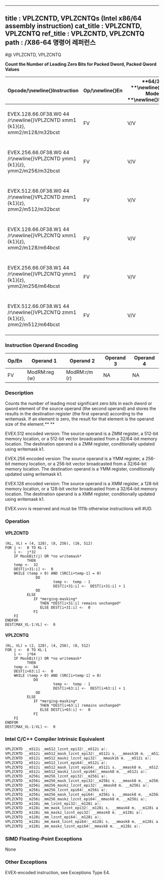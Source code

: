 ----------------------------
title : VPLZCNTD, VPLZCNTQs (Intel x86/64 assembly instruction)
cat_title : VPLZCNTD, VPLZCNTQ
ref_title : VPLZCNTD, VPLZCNTQ
path : /X86-64 명령어 레퍼런스
----------------------------
#@ VPLZCNTD, VPLZCNTQ

**Count the Number of Leading Zero Bits for Packed Dword, Packed Qword Values**

|**Opcode/**\newline{}**Instruction**|**Op/**\newline{}**En**|**64/32 **\newline{}**bit Mode **\newline{}**Support**|**CPUID **\newline{}**Feature **\newline{}**Flag**|**Description**|
|------------------------------------|-----------------------|------------------------------------------------------|--------------------------------------------------|---------------|
|EVEX.128.66.0F38.W0 44 /r\newline{}VPLZCNTD xmm1 {k1}{z}, xmm2/m128/m32bcst|FV |V/V |AVX512VL\newline{}AVX512CD|Count the number of leading zero bits in each dword element of xmm2/m128/m32bcst using writemask k1.|
|EVEX.256.66.0F38.W0 44 /r\newline{}VPLZCNTD ymm1 {k1}{z}, ymm2/m256/m32bcst|FV|V/V |AVX512VL\newline{}AVX512CD|Count the number of leading zero bits in each dword element of ymm2/m256/m32bcst using writemask k1.|
|EVEX.512.66.0F38.W0 44 /r\newline{}VPLZCNTD zmm1 {k1}{z}, zmm2/m512/m32bcst|FV|V/V |AVX512CD|Count the number of leading zero bits in each dword element of zmm2/m512/m32bcst using writemask k1.|
|EVEX.128.66.0F38.W1 44 /r\newline{}VPLZCNTQ xmm1 {k1}{z}, xmm2/m128/m64bcst|FV |V/V |AVX512VL\newline{}AVX512CD|Count the number of leading zero bits in each qword element of xmm2/m128/m64bcst using writemask k1.|
|EVEX.256.66.0F38.W1 44 /r\newline{}VPLZCNTQ ymm1 {k1}{z}, ymm2/m256/m64bcst|FV|V/V |AVX512VL\newline{}AVX512CD|Count the number of leading zero bits in each qword element of ymm2/m256/m64bcst using writemask k1.|
|EVEX.512.66.0F38.W1 44 /r\newline{}VPLZCNTQ zmm1 {k1}{z}, zmm2/m512/m64bcst|FV|V/V |AVX512CD|Count the number of leading zero bits in each qword element of zmm2/m512/m64bcst using writemask k1.|
### Instruction Operand Encoding


|Op/En|Operand 1|Operand 2|Operand 3|Operand 4|
|-----|---------|---------|---------|---------|
|FV|ModRM:reg (w)|ModRM:r/m (r)|NA|NA|
### Description


Counts the number of leading most significant zero bits in each dword or qword element of the source operand (the second operand) and stores the results in the destination register (the first operand) according to the writemask. If an element is zero, the result for that element is the operand size of the element.** **

EVEX.512 encoded version: The source operand is a ZMM register, a 512-bit memory location, or a 512-bit vector broadcasted from a 32/64-bit memory location. The destination operand is a ZMM register, conditionally updated using writemask k1. 

EVEX.256 encoded version: The source operand is a YMM register, a 256-bit memory location, or a 256-bit vector broadcasted from a 32/64-bit memory location. The destination operand is a YMM register, conditionally updated using writemask k1. 

EVEX.128 encoded version: The source operand is a XMM register, a 128-bit memory location, or a 128-bit vector broadcasted from a 32/64-bit memory location. The destination operand is a XMM register, conditionally updated using writemask k1. 

EVEX.vvvv is reserved and must be 1111b otherwise instructions will #UD.


### Operation
#### VPLZCNTD
```info-verb
(KL, VL) = (4, 128), (8, 256), (16, 512)
FOR j <-  0 TO KL-1
    i <-  j*32
    IF MaskBit(j) OR *no writemask*
          THEN 
    temp <-  32
    DEST[i+31:i] <-  0
    WHILE (temp > 0) AND (SRC[i+temp-1] = 0)
              DO
                      temp <-  temp - 1
                      DEST[i+31:i] <-  DEST[i+31:i] + 1
              OD
          ELSE
             IF *merging-masking* 
                THEN *DEST[i+31:i] remains unchanged*
                ELSE DEST[i+31:i] <-  0
             FI
    FI
ENDFOR
DEST[MAX_VL-1:VL] <-  0
```
#### VPLZCNTQ
```info-verb
(KL, VL) = (2, 128), (4, 256), (8, 512)
FOR j <-  0 TO KL-1
    i <-  j*64
    IF MaskBit(j) OR *no writemask*
          THEN
    temp <-  64
    DEST[i+63:i] <-  0
    WHILE (temp > 0) AND (SRC[i+temp-1] = 0)
             DO
                      temp <-  temp - 1
                      DEST[i+63:i] <-  DEST[i+63:i] + 1
              OD
          ELSE
             IF *merging-masking* 
                THEN *DEST[i+63:i] remains unchanged*
                ELSE DEST[i+63:i] <-  0
             FI
    FI
ENDFOR
DEST[MAX_VL-1:VL] <-  0
```

### Intel C/C++ Compiler Intrinsic Equivalent

```cpp
VPLZCNTD __m512i _mm512_lzcnt_epi32(__m512i a);
VPLZCNTD __m512i _mm512_mask_lzcnt_epi32(__m512i s, __mmask16 m, __m512i a);
VPLZCNTD __m512i _mm512_maskz_lzcnt_epi32( __mmask16 m, __m512i a);
VPLZCNTQ __m512i _mm512_lzcnt_epi64(__m512i a);
VPLZCNTQ __m512i _mm512_mask_lzcnt_epi64(__m512i s, __mmask8 m, __m512i a);
VPLZCNTQ __m512i _mm512_maskz_lzcnt_epi64(__mmask8 m, __m512i a);
VPLZCNTD __m256i _mm256_lzcnt_epi32(__m256i a);
VPLZCNTD __m256i _mm256_mask_lzcnt_epi32(__m256i s, __mmask8 m, __m256i a);
VPLZCNTD __m256i _mm256_maskz_lzcnt_epi32( __mmask8 m, __m256i a);
VPLZCNTQ __m256i _mm256_lzcnt_epi64(__m256i a);
VPLZCNTQ __m256i _mm256_mask_lzcnt_epi64(__m256i s, __mmask8 m, __m256i a);
VPLZCNTQ __m256i _mm256_maskz_lzcnt_epi64(__mmask8 m, __m256i a);
VPLZCNTD __m128i _mm_lzcnt_epi32(__m128i a);
VPLZCNTD __m128i _mm_mask_lzcnt_epi32(__m128i s, __mmask8 m, __m128i a);
VPLZCNTD __m128i _mm_maskz_lzcnt_epi32( __mmask8 m, __m128i a);
VPLZCNTQ __m128i _mm_lzcnt_epi64(__m128i a);
VPLZCNTQ __m128i _mm_mask_lzcnt_epi64(__m128i s, __mmask8 m, __m128i a);
VPLZCNTQ __m128i _mm_maskz_lzcnt_epi64(__mmask8 m, __m128i a);
```
### SIMD Floating-Point Exceptions


None

### Other Exceptions


EVEX-encoded instruction, see Exceptions Type E4.

